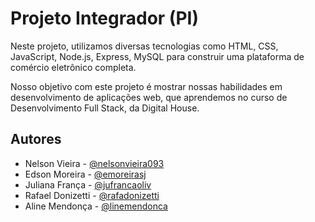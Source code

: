 # Projeto Integrador (PI)

Neste projeto, utilizamos diversas tecnologias como  HTML, CSS, JavaScript, Node.js, Express, MySQL para construir uma plataforma de comércio eletrônico completa.

Nosso objetivo com este projeto é mostrar nossas habilidades em desenvolvimento de aplicações web, que aprendemos no curso de Desenvolvimento  Full Stack, da Digital House.
## Autores

- Nelson Vieira - [@nelsonvieira093](https://github.com/nelsonvieira093)
- Edson Moreira - [@emoreirasj](https://github.com/emoreirasj)
- Juliana França - [@jufrancaoliv](https://github.com/jufrancaoliv)
- Rafael Donizetti - [@rafadonizetti](https://github.com/rafadonizetti)
- Aline Mendonça - [@linemendonca](https://github.com/linemendonca)
